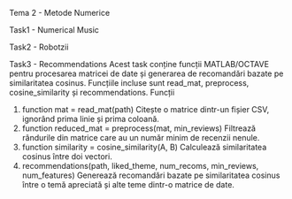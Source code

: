 Tema 2 - Metode Numerice

Task1 - Numerical Music

Task2 - Robotzii

Task3 - Recommendations
Acest task conține funcții MATLAB/OCTAVE pentru procesarea matricei de date și 
generarea de recomandări bazate pe similaritatea cosinus. Funcțiile incluse 
sunt read_mat, preprocess, cosine_similarity și recommendations.
Funcții
1. function mat = read_mat(path)
Citește o matrice dintr-un fișier CSV, ignorând prima linie și prima coloană.
2. function reduced_mat = preprocess(mat, min_reviews)
Filtrează rândurile din matrice care au un număr minim de recenzii nenule.
3. function similarity = cosine_similarity(A, B)
Calculează similaritatea cosinus între doi vectori.
4. recommendations(path, liked_theme, num_recoms, min_reviews, num_features)
Generează recomandări bazate pe similaritatea cosinus între o temă apreciată
și alte teme dintr-o matrice de date.
